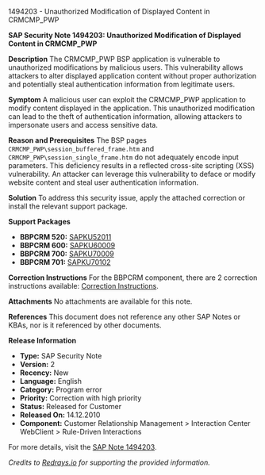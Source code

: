 1494203 - Unauthorized Modification of Displayed Content in CRMCMP_PWP

**SAP Security Note 1494203: Unauthorized Modification of Displayed Content in CRMCMP_PWP**

**Description**
The CRMCMP_PWP BSP application is vulnerable to unauthorized modifications by malicious users. This vulnerability allows attackers to alter displayed application content without proper authorization and potentially steal authentication information from legitimate users.

**Symptom**
A malicious user can exploit the CRMCMP_PWP application to modify content displayed in the application. This unauthorized modification can lead to the theft of authentication information, allowing attackers to impersonate users and access sensitive data.

**Reason and Prerequisites**
The BSP pages `CRMCMP_PWP\session_buffered_frame.htm` and `CRMCMP_PWP\session_single_frame.htm` do not adequately encode input parameters. This deficiency results in a reflected cross-site scripting (XSS) vulnerability. An attacker can leverage this vulnerability to deface or modify website content and steal user authentication information.

**Solution**
To address this security issue, apply the attached correction or install the relevant support package.

**Support Packages**
- **BBPCRM 520:** [SAPKU52011](https://me.sap.com/supportpackage/SAPKU52011)
- **BBPCRM 600:** [SAPKU60009](https://me.sap.com/supportpackage/SAPKU60009)
- **BBPCRM 700:** [SAPKU70009](https://me.sap.com/supportpackage/SAPKU70009)
- **BBPCRM 701:** [SAPKU70102](https://me.sap.com/supportpackage/SAPKU70102)

**Correction Instructions**
For the BBPCRM component, there are 2 correction instructions available: [Correction Instructions](https://me.sap.com/corrins/0001494203/63).

**Attachments**
No attachments are available for this note.

**References**
This document does not reference any other SAP Notes or KBAs, nor is it referenced by other documents.

**Release Information**
- **Type:** SAP Security Note
- **Version:** 2
- **Recency:** New
- **Language:** English
- **Category:** Program error
- **Priority:** Correction with high priority
- **Status:** Released for Customer
- **Released On:** 14.12.2010
- **Component:** Customer Relationship Management > Interaction Center WebClient > Rule-Driven Interactions

For more details, visit the [SAP Note 1494203](https://me.sap.com/notes/0001494203).

*Credits to [Redrays.io](https://redrays.io) for supporting the provided information.*